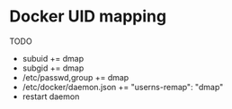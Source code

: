 # Docker UID mapping

TODO

- subuid += dmap
- subgid += dmap
- /etc/passwd,group += dmap
- /etc/docker/daemon.json += "userns-remap": "dmap"
- restart daemon
